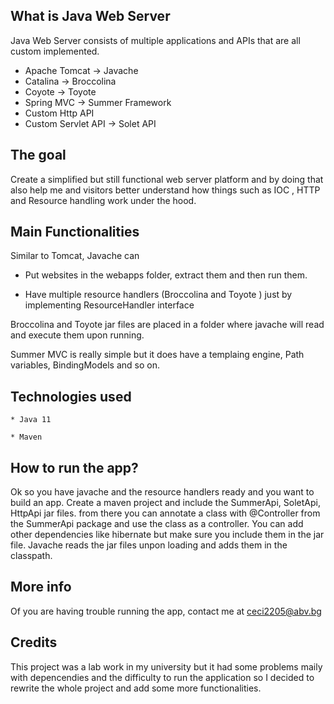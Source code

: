 
What is Java Web Server
-----------------------
Java Web Server consists of multiple applications and APIs that are all custom implemented.
* Apache Tomcat -> Javache
* Catalina  -> Broccolina
* Coyote -> Toyote
* Spring MVC -> Summer Framework
* Custom Http API
* Custom Servlet API -> Solet API

The goal
-------
Create a simplified but still functional web server platform and by doing that also help me and
visitors better understand how things such as IOC , HTTP and Resource handling work under the hood.

Main Functionalities
-------------------
Similar to  Tomcat, Javache can
  * Put websites in the webapps folder, extract them and then run them.

  * Have multiple resource handlers (Broccolina and Toyote ) just by implementing ResourceHandler interface

Broccolina and Toyote jar files are placed in a folder where javache will read and execute them upon running.

Summer MVC is really simple but it does have a templaing engine, Path variables, BindingModels and so on.

Technologies used
---------------------
	* Java 11
	
	* Maven
	
How to run the app?
------------------
Ok so you have javache and the resource handlers ready and you want to build an app.
Create a maven project and include the SummerApi, SoletApi, HttpApi jar files.
from there you can annotate a class with @Controller from the SummerApi package and use the 
class as a controller.
You can add other dependencies like hibernate but make sure you include them in the jar file.
Javache reads the jar files unpon loading and adds them in the classpath.

More info
-------------
Of you are having trouble running the app, contact me at ceci2205@abv.bg

Credits
-------
This project was a lab work in my university but it had some problems maily with depencendies and the 
difficulty to run the application so I decided to rewrite the whole project and add some more
functionalities.

